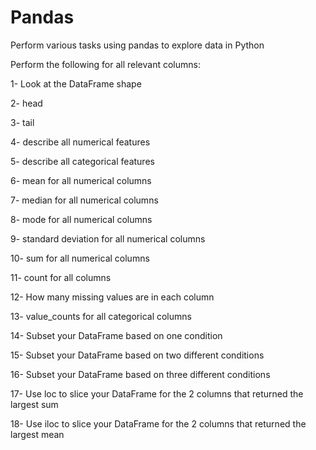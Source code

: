 # Pandas
Perform various tasks using pandas to explore data in Python

Perform the following for all relevant columns:

1- Look at the DataFrame shape

2- head

3- tail

4- describe all numerical features

5- describe all categorical features

6- mean for all numerical columns

7- median for all numerical columns

8- mode for all numerical columns

9- standard deviation for all numerical columns

10- sum for all numerical columns

11- count for all columns

12- How many missing values are in each column

13- value_counts for all categorical columns

14- Subset your DataFrame based on one condition

15- Subset your DataFrame based on two different conditions

16- Subset your DataFrame based on three different conditions

17- Use loc to slice your DataFrame for the 2 columns that returned the largest sum

18- Use iloc to slice your DataFrame for the 2 columns that returned the largest mean
